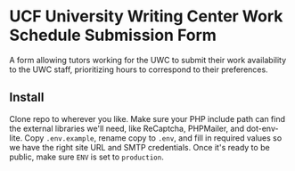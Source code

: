 # UCF University Writing Center Work Schedule Submission Form

A form allowing tutors working for the UWC to submit their work availability to the UWC staff, prioritizing hours to correspond to their preferences.

## Install

Clone repo to wherever you like. Make sure your PHP include path can find the external libraries we'll need, like ReCaptcha, PHPMailer, and dot-env-lite. Copy `.env.example`, rename copy to `.env`, and fill in required values so we have the right site URL and SMTP credentials. Once it's ready to be public, make sure `ENV` is set to `production`.